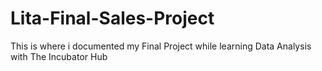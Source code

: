 # Lita-Final-Sales-Project
This is where i documented my Final Project while learning Data Analysis with The Incubator Hub 
